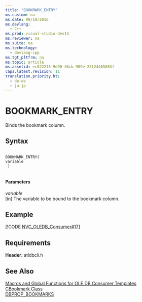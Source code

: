 ```yaml
---
title: "BOOKMARK_ENTRY"
ms.custom: na
ms.date: 09/19/2016
ms.devlang: 
  - C++
ms.prod: visual-studio-dev14
ms.reviewer: na
ms.suite: na
ms.technology: 
  - devlang-cpp
ms.tgt_pltfrm: na
ms.topic: article
ms.assetid: ec8222f5-9d90-46cb-989e-23f24465083f
caps.latest.revision: 11
translation.priority.ht: 
  - de-de
  - ja-jp
---
```

# BOOKMARK_ENTRY
Binds the bookmark column.  
  
## Syntax  
  
```  
  
BOOKMARK_ENTRY(  
variable  
 )  
  
```  
  
#### Parameters  
 *variable*  
 [in] The variable to be bound to the bookmark column.  
  
## Example  
 [!CODE [NVC_OLEDB_Consumer#17](../CodeSnippet/VS_Snippets_Cpp/NVC_OLEDB_Consumer#17)]  
  
## Requirements  
 **Header:** atldbcli.h  
  
## See Also  
 [Macros and Global Functions for OLE DB Consumer Templates](../vs140/Macros-and-Global-Functions-for-OLE-DB-Consumer-Templates.md)   
 [CBookmark Class](../vs140/CBookmark-Class.md)   
 [DBPROP_BOOKMARKS](https://msdn.microsoft.com/en-us/library/ms709728.aspx)